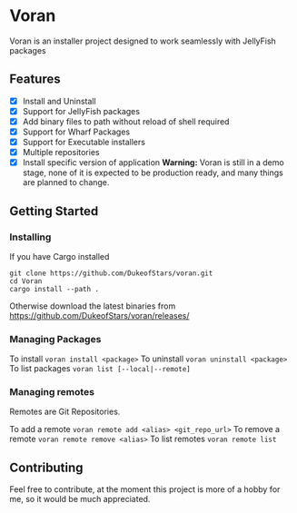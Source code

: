 # Voran
Voran is an installer project designed to work seamlessly with JellyFish packages

## Features
 - [x] Install and Uninstall
 - [x] Support for JellyFish packages
 - [x] Add binary files to path without reload of shell required
 - [x] Support for Wharf Packages
 - [x] Support for Executable installers
 - [x] Multiple repositories
 - [x] Install specific version of application
**Warning:** Voran is still in a demo stage, none of it is expected to be production ready, and many things are planned to change.

## Getting Started

### Installing
If you have Cargo installed
```
git clone https://github.com/DukeofStars/voran.git
cd Voran
cargo install --path .
```
Otherwise download the latest binaries from https://github.com/DukeofStars/voran/releases/

### Managing Packages
To install
`voran install <package>`
To uninstall
`voran uninstall <package>`
To list packages
`voran list [--local|--remote]`

### Managing remotes
Remotes are Git Repositories.

To add a remote
`voran remote add <alias> <git_repo_url>`
To remove a remote
`voran remote remove <alias>`
To list remotes
`voran remote list`

## Contributing
Feel free to contribute, at the moment this project is more of a hobby for me, so it would be much appreciated.